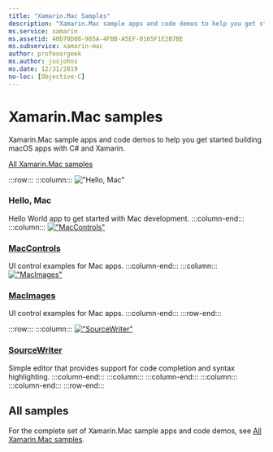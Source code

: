 ```yaml
---
title: "Xamarin.Mac Samples"
description: "Xamarin.Mac sample apps and code demos to help you get started building macOS apps with C# and Xamarin."
ms.service: xamarin
ms.assetid: 40D70D08-985A-4FBB-A5EF-0165F1E2B7BE
ms.subservice: xamarin-mac
author: profexorgeek
ms.author: jusjohns
ms.date: 12/31/2019
no-loc: [Objective-C]
---
```


# Xamarin.Mac samples

Xamarin.Mac sample apps and code demos to help you get started building macOS apps with C# and Xamarin.

[All Xamarin.Mac samples](/samples/browse/?products=xamarin&term=Xamarin.Mac)

:::row:::
    :::column:::
!["Hello, Mac"](images/hellomac.png)

### Hello, Mac

Hello World app to get started with Mac development.
    :::column-end:::
    :::column:::
[!["MacControls"](images/controls.png)](/samples/xamarin/mac-samples/maccontrols/)

### [MacControls](/samples/xamarin/mac-samples/maccontrols/)

UI control examples for Mac apps.
    :::column-end:::
    :::column:::
[!["MacImages"](images/images.png)](/samples/xamarin/mac-samples/macimages/)

### [MacImages](/samples/xamarin/mac-samples/macimages/)

UI control examples for Mac apps.
    :::column-end:::
:::row-end:::

:::row:::
    :::column:::
[!["SourceWriter"](images/sourcewriter.png)](/samples/xamarin/mac-samples/sourcewriter/)

### [SourceWriter](/samples/xamarin/mac-samples/sourcewriter/)

Simple editor that provides support for code completion and syntax highlighting.
    :::column-end:::
    :::column:::
    :::column-end:::
    :::column:::
    :::column-end:::
:::row-end:::

## All samples

For the complete set of Xamarin.Mac sample apps and code demos, see [All Xamarin.Mac samples](/samples/browse/?products=xamarin&term=Xamarin.Mac).
